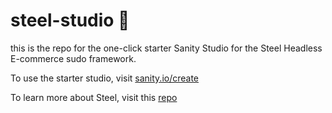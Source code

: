 # steel-studio 🎨

this is the repo for the one-click starter Sanity Studio for the Steel Headless E-commerce sudo framework. 

To use the starter studio, visit [sanity.io/create](https://www.sanity.io/create?template=stordahl/steel-studio)

To learn more about Steel, visit this [repo](https://github.com/stordahl/steel)
